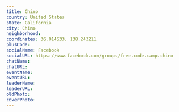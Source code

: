 ```yaml
---
title: Chino
country: United States
state: California
city: Chino
neighborhood: 
coordinates: 36.014533, 138.243211
plusCode:
socialName: Facebook
socialURL: https://www.facebook.com/groups/free.code.camp.chino
chatName:
chatURL:
eventName:
eventURL:
leaderName:
leaderURL:
oldPhoto: 
coverPhoto:
---
```

